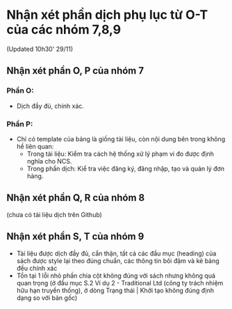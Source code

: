 # Nhận xét phần dịch phụ lục từ O-T của các nhóm 7,8,9
(Updated 10h30' 29/11)

## Nhận xét phần O, P của nhóm 7

### Phần O:

- Dịch đầy đủ, chính xác.

### Phần P:

- Chỉ có template của bảng là giống tài liệu, còn nội dung bên trong không hề liên quan:
  + Trong tài liệu: Kiểm tra cách hệ thống xử lý phạm vi đo được định nghĩa cho NCS.
  + Trong phần dịch: Kiể tra việc đăng ký, đăng nhập, tạo và quản lý đơn hàng.

## Nhận xét phần Q, R của nhóm 8

(chưa có tài liệu dịch trên Github)

## Nhận xét phần S, T của nhóm 9

- Tài liệu được dịch đầy đủ, cẩn thận, tất cả các đầu mục (heading) của sách được style lại theo đúng chuẩn, các thông tin bôi đậm và kẻ bảng đều chính xác
- Tồn tại 1 lỗi nhỏ phần chia cột không đúng với sách nhưng không quá quan trọng (ở đầu mục S.2 Ví dụ 2 - Traditional Ltd (công ty trách nhiệm hữu hạn truyền thống), ở dòng Trạng thái | Khởi tạo không đúng định dạng so với bản gốc)
